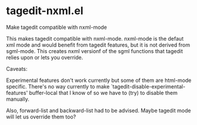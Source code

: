 tagedit-nxml.el
===============

Make tagedit compatible with nxml-mode

This makes tagedit compatible with nxml-mode. nxml-mode is the defaut xml mode
and would benefit from tagedit features, but it is not derived from sgml-mode.
This creates nxml versionf of the sgml functions that tagedit relies upon or
lets you override.

Caveats:

Experimental features don't work currently but some of them are html-mode
specific. There's no way currently to make
`tagedit-disable-experimental-features' buffer-local that I know of so we have
to (try) to disable them manually.

Also, forward-list and backward-list had to be advised. Maybe tagedit mode will
let us override them too?

